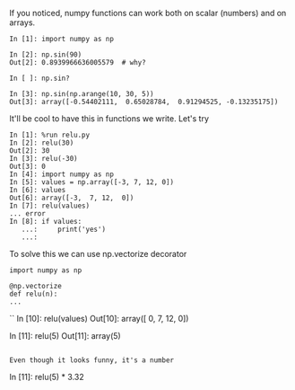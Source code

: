 If you noticed, numpy functions can work both on scalar (numbers) and on arrays.

```
In [1]: import numpy as np

In [2]: np.sin(90)
Out[2]: 0.8939966636005579  # why?

In [ ]: np.sin?

In [3]: np.sin(np.arange(10, 30, 5))
Out[3]: array([-0.54402111,  0.65028784,  0.91294525, -0.13235175])
```

It'll be cool to have this in functions we write. Let's try

```
In [1]: %run relu.py
In [2]: relu(30)
Out[2]: 30
In [3]: relu(-30)
Out[3]: 0
In [4]: import numpy as np
In [5]: values = np.array([-3, 7, 12, 0])
In [6]: values
Out[6]: array([-3,  7, 12,  0])
In [7]: relu(values)
... error
In [8]: if values:
   ...:     print('yes')
   ...:
```

To solve this we can use np.vectorize decorator

```
import numpy as np

@np.vectorize
def relu(n):
...
```

``
In [10]: relu(values)
Out[10]: array([ 0,  7, 12,  0])

In [11]: relu(5)
Out[11]: array(5)
```

Even though it looks funny, it's a number
```
In [11]: relu(5) * 3.32
```
